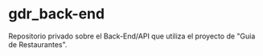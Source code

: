 # gdr_back-end
Repositorio privado sobre el Back-End/API que utiliza el proyecto de "Guia de Restaurantes".
